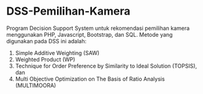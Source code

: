 # DSS-Pemilihan-Kamera
Program Decision Support System untuk rekomendasi pemilihan kamera menggunakan PHP, Javascript, Bootstrap, dan SQL. Metode yang digunakan pada DSS ini adalah: 
1. Simple Additive Weighting (SAW)
2. Weighted Product (WP)
3. Technique for Order Preference by Similarity to Ideal Solution (TOPSIS), dan
4. Multi Objective Optimization on The Basis of Ratio Analysis (MULTIMOORA)
